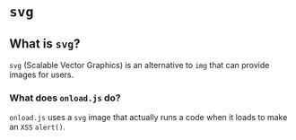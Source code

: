 # <code>svg</code>
## What is <code>svg</code>?
<code>svg</code> (Scalable Vector Graphics) is an alternative to <code>img</code> that can provide images for users.
### What does <code>onload.js</code> do?
<code>onload.js</code> uses a <code>svg</code> image that actually runs a code when it loads to make an <code>XSS</code> <code>alert()</code>.
